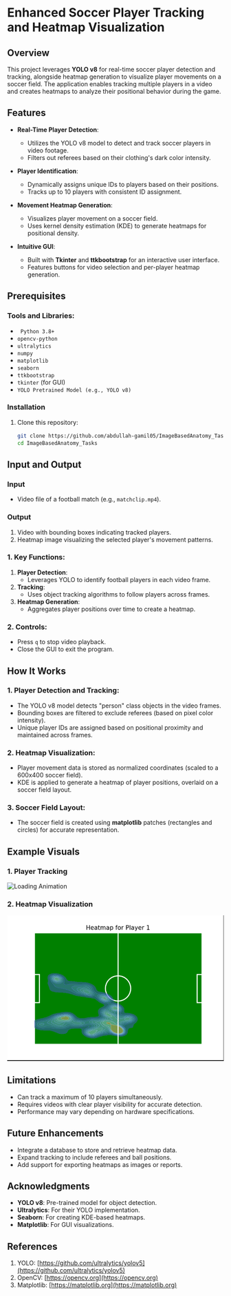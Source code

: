 # Enhanced Soccer Player Tracking and Heatmap Visualization

## Overview
This project leverages **YOLO v8** for real-time soccer player detection and tracking, alongside heatmap generation to visualize player movements on a soccer field. The application enables tracking multiple players in a video and creates heatmaps to analyze their positional behavior during the game.

## Features
- **Real-Time Player Detection**:
  - Utilizes the YOLO v8 model to detect and track soccer players in video footage.
  - Filters out referees based on their clothing's dark color intensity.

- **Player Identification**:
  - Dynamically assigns unique IDs to players based on their positions.
  - Tracks up to 10 players with consistent ID assignment.

- **Movement Heatmap Generation**:
  - Visualizes player movement on a soccer field.
  - Uses kernel density estimation (KDE) to generate heatmaps for positional density.

- **Intuitive GUI**:
  - Built with **Tkinter** and **ttkbootstrap** for an interactive user interface.
  - Features buttons for video selection and per-player heatmap generation.

## Prerequisites
### Tools and Libraries:
- ` Python 3.8+`
- `opencv-python`
- `ultralytics`
- `numpy`
- `matplotlib`
- `seaborn`
- `ttkbootstrap`
- `tkinter` (for GUI)
- `YOLO Pretrained Model (e.g., YOLO v8)`


### Installation
1. Clone this repository:
   ```bash
   git clone https://github.com/abdullah-gamil05/ImageBasedAnatomy_Tasks/task2.2_Player Tracking & Heatmap.git
   cd ImageBasedAnatomy_Tasks
   ```
## Input and Output
### Input
- Video file of a football match (e.g., `matchclip.mp4`).

### Output
1. Video with bounding boxes indicating tracked players.
2. Heatmap image visualizing the selected player's movement patterns.

### 1. Key Functions:
1. **Player Detection**:
   - Leverages YOLO to identify football players in each video frame.
2. **Tracking**:
   - Uses object tracking algorithms to follow players across frames.
3. **Heatmap Generation**:
   - Aggregates player positions over time to create a heatmap.

### 2. Controls:
- Press `q` to stop video playback.
- Close the GUI to exit the program.

## How It Works
### 1. **Player Detection and Tracking**:
- The YOLO v8 model detects "person" class objects in the video frames.
- Bounding boxes are filtered to exclude referees (based on pixel color intensity).
- Unique player IDs are assigned based on positional proximity and maintained across frames.

### 2. **Heatmap Visualization**:
- Player movement data is stored as normalized coordinates (scaled to a 600x400 soccer field).
- KDE is applied to generate a heatmap of player positions, overlaid on a soccer field layout.

### 3. **Soccer Field Layout**:
- The soccer field is created using **matplotlib** patches (rectangles and circles) for accurate representation.

## Example Visuals
### 1. Player Tracking
<img src="https://raw.githubusercontent.com/abdullah-gamil05/ImageBasedAnatomy_Tasks/main/task2.2_Player_Tracking%26Heatmap/results/players_tracking.gif" alt="Loading Animation" width="600" height="400">


### 2. Heatmap Visualization
<img src="https://github.com/abdullah-gamil05/ImageBasedAnatomy_Tasks/blob/main/task2.2_Player_Tracking%26Heatmap/results/heatmap_player1.png" alt="Result 1" width="600" />



## Limitations
- Can track a maximum of 10 players simultaneously.
- Requires videos with clear player visibility for accurate detection.
- Performance may vary depending on hardware specifications.

## Future Enhancements
- Integrate a database to store and retrieve heatmap data.
- Expand tracking to include referees and ball positions.
- Add support for exporting heatmaps as images or reports.

## Acknowledgments
- **YOLO v8**: Pre-trained model for object detection.
- **Ultralytics**: For their YOLO implementation.
- **Seaborn**: For creating KDE-based heatmaps.
- **Matplotlib**: For GUI visualizations.

## References
1. YOLO: [https://github.com/ultralytics/yolov5](https://github.com/ultralytics/yolov5)
2. OpenCV: [https://opencv.org](https://opencv.org)
3. Matplotlib: [https://matplotlib.org](https://matplotlib.org)




